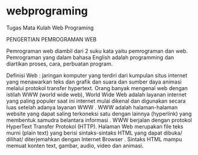 # webprograming
Tugas Mata Kulah Web Programing

PENGERTIAN PEMROGRAMAN WEB

Pemrograman web diambil dari 2 suku kata yaitu pemrograman dan web. Pemrograman yang dalam bahasa English adalah programming dan diartikan proses, cara, perbuatan program.

Definisi Web : jaringan komputer yang terdiri dari kumpulan situs internet yang menawarkan teks dan grafik dan suara dan sumber daya animasi melalui protokol transfer hypertext.
Orang banyak mengenal web dengan istilah WWW (world wide web), World Wide Web adalah layanan internet yang paling populer saat ini internet mulai dikenal dan digunakan secara luas setelah adanya layanan WWW . WWW adalah halaman-halaman website yang dapat saling terkoneksi satu dengan lainnya (hyperlink) yang membentuk samudra belantara informasi . WWW berjalan dengan protokol HyperText Transfer Protokol (HTTP). Halaman Web merupakan file teks murni (plain text) yang berisi sintaks-sintaks HTML yang dapat dibuka/ dilihat/ diterjemahkan dengan Internet Browser . Sintaks HTML mampu memuat konten text, gambar, audio, video dan animasi.
